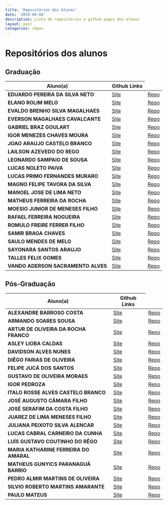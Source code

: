 ```yaml
---
title: 'Repositórios dos Alunos'
date: '2019-09-04'
description: Lista de repositórios e github pages dos alunos 
layout: post
categories: repos
---
```


# Repositórios dos alunos

## Graduação 

<table width="100%">
  <thead>
    <tr>
      <th>Aluno(a)</th>
      <th>Github Links</th>
    </tr>
  </thead>
  <tbody>
    <tr>
      <td><b>EDUARDO PEREIRA DA SILVA NETO</b></td>
      <td><a href="">Site</a></td>
      <td><a href="">Repo</a></td>
    </tr>
    <tr>
      <td><b>ELANO ROLIM MELO</b></td>
      <td><a href="https://rmvs.github.io/datavis-course/">Site</a></td>
      <td><a href="https://github.com/rmvs/datavis-course">Repo</a></td>
    </tr>
    <tr>
      <td><b>EVALDO BRENHO SILVA MAGALHAES</b></td>
      <td><a href="https://evaldobrenomagalhaes.github.io/datavis--course/">Site</a></td>
      <td><a href="https://github.com/evaldobrenomagalhaes/datavis--course">Repo</a></td>
    </tr>
    <tr>
      <td><b>EVERSON MAGALHAES CAVALCANTE</b></td>
      <td><a href="https://eversonm.github.io/datavis-course/">Site</a></td>
      <td><a href="https://github.com/eversonm/datavis-course/">Repo</a></td>
    </tr>
    <tr>
      <td><b>GABRIEL BRAZ GOULART</b></td>
      <td><a href="">Site</a></td>
      <td><a href="">Repo</a></td>
    </tr>
    <tr>
      <td><b>IGOR MENEZES CHAVES MOURA</b></td>
      <td><a href="https://igorchavesmoura.github.io/data-vis/">Site</a></td>
      <td><a href="https://github.com/IgorChavesMoura/data-vis">Repo</a></td>
    </tr>
    <tr>
      <td><b>JOAO ARAUJO CASTELO BRANCO</b></td>
      <td><a href="https://castelojb.github.io/datavis--course/">Site</a></td>
      <td><a href="https://github.com/castelojb/datavis--course">Repo</a></td>
    </tr>
    <tr>
      <td><b>LAILSON AZEVEDO DO REGO</b></td>
      <td><a href="">Site</a></td>
      <td><a href="">Repo</a></td>
    </tr>
    <tr>
      <td><b>LEONARDO SAMPAIO DE SOUSA</b></td>
      <td><a href="">Site</a></td>
      <td><a href="">Repo</a></td>
    </tr>
    <tr>
      <td><b>LUCAS NOLETO PAIVA</b></td>
      <td><a href="https://lucas-noleto.github.io/datavis-course/">Site</a></td>
      <td><a href="https://github.com/lucas-noleto/datavis-course">Repo</a></td>
    </tr>
    <tr>
      <td><b>LUCAS PRIMO FERNANDES MURARO</b></td>
      <td><a href="https://lucasprimo375.github.io/datavis-course/">Site</a></td>
      <td><a href="https://github.com/lucasprimo375/datavis-course">Repo</a></td>
    </tr>
    <tr>
      <td><b>MAGNO FELIPE TAVORA DA SILVA</b></td>
      <td><a href="https://magnum457.github.io/datavis-course/">Site</a></td>
      <td><a href="https://github.com/Magnum457/datavis-course">Repo</a></td>
    </tr>
    <tr>
      <td><b>MANOEL JOSE DE LIMA NETO</b></td>
      <td><a href="http://mjnlima.github.io/datavis-course">Site</a></td>
      <td><a href="http://github.com/mjnlima/datavis-course">Repo</a></td>
    </tr>
    <tr>
      <td><b>MATHEUS FERREIRA DA ROCHA</b></td>
      <td><a href="https://matheusferreira195.github.io/visdata/">Site</a></td>
      <td><a href="https://github.com/matheusferreira195/visdata">Repo</a></td>
    </tr>
    <tr>
      <td><b>MOESIO JUNIOR DE MENESES FILHO</b></td>
      <td><a href="https://moesiomenesesf.github.io/data-vis/">Site</a></td>
      <td><a href="https://github.com/moesiomenesesf/data-vis">Repo</a></td>
    </tr>
    <tr>
      <td><b>RAFAEL FERREIRA NOGUEIRA</b></td>
      <td><a href="https://rfnlindo.github.io/datavis-course/">Site</a></td>
      <td><a href="https://github.com/rfnlindo/datavis-course">Repo</a></td>
    </tr>
    <tr>
      <td><b>ROMULO FREIRE FERRER FILHO</b></td>
      <td><a href="https://romulofff.github.io/DataVis-2019/">Site</a></td>
      <td><a href="https://github.com/romulofff/DataVis-2019">Repo</a></td>
    </tr>
    <tr>
      <td><b>SAMIR BRAGA CHAVES</b></td>
      <td><a href="https://samirbraga.github.io/datavis-course/">Site</a></td>
      <td><a href="https://github.com/samirbraga/datavis-course">Repo</a></td>
    </tr>
    <tr>
      <td><b>SAULO MENDES DE MELO</b></td>
      <td><a href="https://saulomm.github.io/datavis-course/">Site</a></td>
      <td><a href="https://github.com/SauloMM/datavis-course/">Repo</a></td>
    </tr>
    <tr>
      <td><b>SAYONARA SANTOS ARAUJO</b></td>
      <td><a href="https://sayonarasantos.github.io/datavis-course/">Site</a></td>
      <td><a href="https://github.com/sayonarasantos/datavis-course">Repo</a></td>
    </tr>
    <tr>
      <td><b>TALLES FELIX GOMES</b></td>
      <td><a href="https://tallesfelix.github.io/datavis-course/">Site</a></td>
      <td><a href="https://github.com/tallesfelix/datavis-course">Repo</a></td>
    </tr>
    <tr>
      <td><b>VANDO ADERSON SACRAMENTO ALVES</b></td>
      <td><a href="https://vandoaderson.github.io/datavis-course/">Site</a></td>
      <td><a href="https://github.com/vandoaderson/datavis-course">Repo</a></td>
    </tr>
  </tbody>
</table>


## Pós-Graduação

<table width="100%">
  <thead>
    <tr>
      <th>Aluno(a)</th>
      <th>Github Links</th>
    </tr>
  </thead>
  <tbody>
    <tr>
      <td><b>ALEXANDRE BARROSO COSTA</b></td>
      <td><a href="https://alexandrebc.github.io/datavis--course/">Site</a></td>
      <td><a href="https://github.com/alexandrebc/datavis--course">Repo</a></td>
    </tr>
    <tr>
      <td><b>ARMANDO SOARES SOUSA</b></td>
      <td><a href="https://armandossrecife.github.io/datavis-course/">Site</a></td>
      <td><a href="https://github.com/armandossrecife/datavis-course">Repo</a></td>
    </tr>
    <tr>
      <td><b>ARTUR DE OLIVEIRA DA ROCHA FRANCO</b></td>
      <td><a href="https://tushn.github.io/datavis-course2019.1/">Site</a></td>
      <td><a href="https://github.com/Tushn/datavis-course2019.1">Repo</a></td>
    </tr>
     <tr>
      <td><b>ASLEY LIOBA CALDAS</b></td>
      <td><a href="https://asleylc.github.io/datavis-course/">Site</a></td>
      <td><a href="https://github.com/Asleylc/datavis-course">Repo</a></td>
    </tr>
     <tr>
      <td><b>DAVIDSON ALVES NUNES</b></td>
      <td><a href="https://nunesdavidson000.github.io/datavis--course/">Site</a></td>
      <td><a href="https://github.com/nunesdavidson000/datavis--course">Repo</a></td>
    </tr>
     <tr>
      <td><b>DIÊGO FARIAS DE OLIVEIRA</b></td>
      <td><a href="https://diegofarias06.github.io/datavis-course/">Site</a></td>
      <td><a href="https://github.com/diegofarias06/datavis-course">Repo</a></td>
    </tr>
     <tr>
      <td><b>FELIPE JUCÁ DOS SANTOS</b></td>
      <td><a href="https://felipejuca.github.io/datavis-course/">Site</a></td>
      <td><a href="https://github.com/felipejuca/datavis-course">Repo</a></td>
    </tr>
    <tr>
      <td><b>GUSTAVO DE OLIVEIRA MORAES</b></td>
      <td><a href="https://ggustavo.github.io/datavis-course/">Site</a></td>
      <td><a href="https://github.com/ggustavo/datavis-course/">Repo</a></td>
    </tr>
    <tr>
      <td><b>IGOR PEDROZA</b></td>
      <td><a href="">Site</a></td>
      <td><a href="https://github.com/letreiro/datavis-course">Repo</a></td>
    </tr>
     <tr>
      <td><b>ITALO ROSSE ALVES CASTELO BRANCO</b></td>
      <td><a href="https://italorosse.github.io/datavis-course/">Site</a></td>
      <td><a href="https://github.com/italorosse/datavis-course">Repo</a></td>
    </tr>
     <tr>
      <td><b>JOSÉ AUGUSTO CÂMARA FILHO</b></td>
      <td><a href="https://augustocam95.github.io/datavis-course2019/">Site</a></td>
      <td><a href="https://github.com/AugustoCam95/datavis-course2019">Repo</a></td>
    </tr>
     <tr>
      <td><b>JOSÉ SERAFIM DA COSTA FILHO</b></td>
      <td><a href="https://jscfilho.github.io/vd2019-2/">Site</a></td>
      <td><a href="https://github.com/jscfilho/vd2019-2">Repo</a></td>
    </tr>
     <tr>
      <td><b>JUAREZ DE LIMA MENESES FILHO</b></td>
      <td><a href="https://juarezmeneses.github.io/datavis-course/">Site</a></td>
      <td><a href="https://github.com/juarezmeneses/datavis-course">Repo</a></td>
    </tr>
     <tr>
      <td><b>JULIANA PEIXOTO SILVA ALENCAR</b></td>
      <td><a href="https://julianapsa.github.io/datavis-course/">Site</a></td>
      <td><a href="https://github.com/JulianaPSA/datavis-course">Repo</a></td>
    </tr>
     <tr>
      <td><b>LUCAS CABRAL CARNEIRO DA CUNHA</b></td>
      <td><a href="https://cabrau.github.io/datavis-course/">Site</a></td>
      <td><a href="https://github.com/cabrau/datavis-course">Repo</a></td>
    </tr>
     <tr>
      <td><b>LUÍS GUSTAVO COUTINHO DO RÊGO</b></td>
      <td><a href="https://gustavolgcr.github.io/datavis-course/">Site</a></td>
      <td><a href="https://github.com/gustavolgcr/datavis-course">Repo</a></td>
    </tr>
     <tr>
      <td><b>MARIA KATHARINE FERREIRA DO AMARAL</b></td>
      <td><a href="https://katharineamaral29.github.io/datavis-course/">Site</a></td>
      <td><a href="https://github.com/KatharineAmaral29/datavis-course">Repo</a></td>
    </tr>
     <tr>
      <td><b>MATHEUS GUNYICS PARANAGUÁ BARRIO</b></td>
      <td><a href="https://matheusbarrio.github.io/datavis-course/">Site</a></td>
      <td><a href="https://github.com/matheusBarrio/datavis-course">Repo</a></td>
    </tr>
    <tr>
      <td><b>PEDRO ALMIR MARTINS DE OLIVEIRA</b></td>
      <td><a href="https://pedroalmir.github.io/datavis-course">Site</a></td>
      <td><a href="https://github.com/pedroalmir/datavis-course">Repo</a></td>
    </tr>
    <tr>
      <td><b>SILVIO ROBERTO MARTINS AMARANTE</b></td>
      <td><a href="https://silviorma.github.io/datavis-course/">Site</a></td>
      <td><a href="https://github.com/silviorma/datavis-course">Repo</a></td>
    </tr>
    <tr>
      <td><b>PAULO MATEUS</b></td>
      <td><a href="https://srmourasilva.github.io/datavis-course/">Site</a></td>
      <td><a href="https://github.com/SrMouraSilva/datavis-course">Repo</a></td>
    </tr>
    </tbody>
</table>